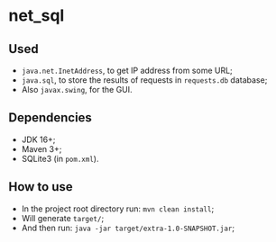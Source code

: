 # net_sql

## Used
- `java.net.InetAddress`, to get IP address from some URL;
- `java.sql`, to store the results of requests in `requests.db` database;
- Also `javax.swing`, for the GUI.

## Dependencies
- JDK 16+;
- Maven 3+;
- SQLite3 (in `pom.xml`).

## How to use
- In the project root directory run: `mvn clean install`;
- Will generate `target/`;
- And then run: `java -jar target/extra-1.0-SNAPSHOT.jar`;
